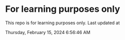 # For learning purposes only
This repo is for learning purposes only.
Last updated at

Thursday, February 15, 2024 6:56:46 AM

